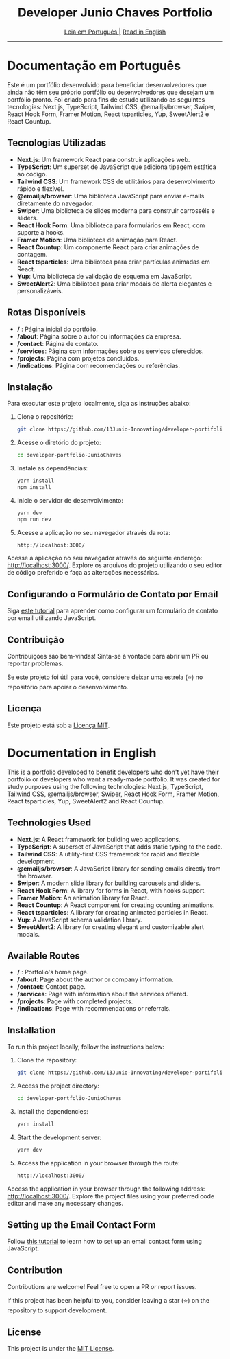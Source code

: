 <h1 align="center">
 Developer Junio Chaves Portfolio
</h1>

<div align="center">
   <a href="#documentação-em-português">Leia em Português |</a>
  <a href="#documentation-in-english">Read in English</a>
</div>

---

# Documentação em Português

Este é um portfólio desenvolvido para beneficiar desenvolvedores que ainda não têm seu próprio portfólio ou desenvolvedores que desejam um portfólio pronto. Foi criado para fins de estudo utilizando as seguintes tecnologias: Next.js, TypeScript, Tailwind CSS, @emailjs/browser, Swiper, React Hook Form, Framer Motion, React tsparticles, Yup, SweetAlert2 e React Countup.

## Tecnologias Utilizadas

- **Next.js**: Um framework React para construir aplicações web.
- **TypeScript**: Um superset de JavaScript que adiciona tipagem estática ao código.
- **Tailwind CSS**: Um framework CSS de utilitários para desenvolvimento rápido e flexível.
- **@emailjs/browser**: Uma biblioteca JavaScript para enviar e-mails diretamente do navegador.
- **Swiper**: Uma biblioteca de slides moderna para construir carrosséis e sliders.
- **React Hook Form**: Uma biblioteca para formulários em React, com suporte a hooks.
- **Framer Motion**: Uma biblioteca de animação para React.
- **React Countup**: Um componente React para criar animações de contagem.
- **React tsparticles**: Uma biblioteca para criar partículas animadas em React.
- **Yup**: Uma biblioteca de validação de esquema em JavaScript.
- **SweetAlert2**: Uma biblioteca para criar modais de alerta elegantes e personalizáveis.

## Rotas Disponíveis

- **/** : Página inicial do portfólio.
- **/about**: Página sobre o autor ou informações da empresa.
- **/contact**: Página de contato.
- **/services**: Página com informações sobre os serviços oferecidos.
- **/projects**: Página com projetos concluídos.
- **/indications**: Página com recomendações ou referências.

## Instalação

Para executar este projeto localmente, siga as instruções abaixo:

1. Clone o repositório:

   ```bash
   git clone https://github.com/13Junio-Innovating/developer-portifolio-JunioChaves.git
   ```

2. Acesse o diretório do projeto:

   ```bash
   cd developer-portfolio-JunioChaves
   ```

3. Instale as dependências:

   ```bash
   yarn install
   npm install
   ```

4. Inicie o servidor de desenvolvimento:

   ```bash
   yarn dev
   npm run dev
   ```

5. Acesse a aplicação no seu navegador através da rota:

   ```bash
   http://localhost:3000/
   ```

Acesse a aplicação no seu navegador através do seguinte endereço: [http://localhost:3000/](http://localhost:3000/). Explore os arquivos do projeto utilizando o seu editor de código preferido e faça as alterações necessárias.

## Configurando o Formulário de Contato por Email

Siga [este tutorial](https://www.youtube.com/watch?v=Zbg1BHOVzRg) para aprender como configurar um formulário de contato por email utilizando JavaScript.

## Contribuição

Contribuições são bem-vindas! Sinta-se à vontade para abrir um PR ou reportar problemas.

Se este projeto foi útil para você, considere deixar uma estrela (⭐) no repositório para apoiar o desenvolvimento.

## Licença

Este projeto está sob a [Licença MIT](https://opensource.org/licenses/MIT).

# Documentation in English

This is a portfolio developed to benefit developers who don't yet have their portfolio or developers who want a ready-made portfolio. It was created for study purposes using the following technologies: Next.js, TypeScript, Tailwind CSS, @emailjs/browser,
Swiper, React Hook Form, Framer Motion, React tsparticles, Yup, SweetAlert2 and React Countup.

## Technologies Used

- **Next.js**: A React framework for building web applications.
- **TypeScript**: A superset of JavaScript that adds static typing to the code.
- **Tailwind CSS**: A utility-first CSS framework for rapid and flexible development.
- **@emailjs/browser**: A JavaScript library for sending emails directly from the browser.
- **Swiper**: A modern slide library for building carousels and sliders.
- **React Hook Form**: A library for forms in React, with hooks support.
- **Framer Motion**: An animation library for React.
- **React Countup**: A React component for creating counting animations.
- **React tsparticles**: A library for creating animated particles in React.
- **Yup**: A JavaScript schema validation library.
- **SweetAlert2**: A library for creating elegant and customizable alert modals.

## Available Routes

- **/** : Portfolio's home page.
- **/about**: Page about the author or company information.
- **/contact**: Contact page.
- **/services**: Page with information about the services offered.
- **/projects**: Page with completed projects.
- **/indications**: Page with recommendations or referrals.

## Installation

To run this project locally, follow the instructions below:

1. Clone the repository:

   ```bash
   git clone https://github.com/13Junio-Innovating/developer-portifolio-JunioChaves.git

   ```

2. Access the project directory:

   ```bash
   cd developer-portfolio-JunioChaves

   ```

3. Install the dependencies:

   ```bash
   yarn install

   ```

4. Start the development server:

   ```bash
   yarn dev

   ```

5. Access the application in your browser through the route:

   ```bash
   http://localhost:3000/
   ```

Access the application in your browser through the following address: [http://localhost:3000/](http://localhost:3000/). Explore the project files using your preferred code editor and make any necessary changes.

## Setting up the Email Contact Form

Follow [this tutorial](https://www.youtube.com/watch?v=Zbg1BHOVzRg) to learn how to set up an email contact form using JavaScript.

## Contribution

Contributions are welcome! Feel free to open a PR or report issues.

If this project has been helpful to you, consider leaving a star (⭐) on the repository to support development.

## License

This project is under the [MIT License](https://opensource.org/licenses/MIT).
